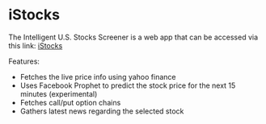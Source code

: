 # iStocks
The Intelligent U.S. Stocks Screener is a web app that can be accessed via this link: [iStocks](https://istocks.streamlit.app/)

Features:
- Fetches the live price info using yahoo finance
- Uses Facebook Prophet to predict the stock price for the next 15 minutes (experimental)
- Fetches call/put option chains
- Gathers latest news regarding the selected stock